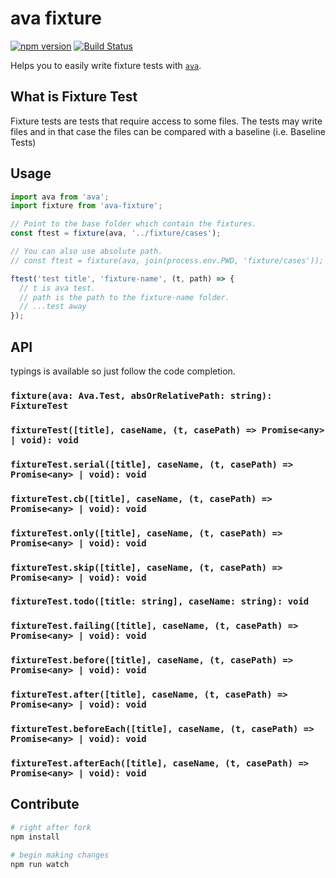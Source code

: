 # ava fixture

[![npm version](https://badge.fury.io/js/ava-fixture.svg)](https://badge.fury.io/js/ava-fixture)
[![Build Status](https://travis-ci.org/unional/ava-fixture.svg?branch=master)](https://travis-ci.org/unional/ava-fixture)

Helps you to easily write fixture tests with [`ava`](https://github.com/avajs/ava).

## What is Fixture Test

Fixture tests are tests that require access to some files. The tests may write files and in that case the files can be compared with a baseline (i.e. Baseline Tests)

## Usage

```ts
import ava from 'ava';
import fixture from 'ava-fixture';

// Point to the base folder which contain the fixtures.
const ftest = fixture(ava, '../fixture/cases');

// You can also use absolute path.
// const ftest = fixture(ava, join(process.env.PWD, 'fixture/cases'));

ftest('test title', 'fixture-name', (t, path) => {
  // t is ava test.
  // path is the path to the fixture-name folder.
  // ...test away
});
```

## API

typings is available so just follow the code completion.

### `fixture(ava: Ava.Test, absOrRelativePath: string): FixtureTest`

### `fixtureTest([title], caseName, (t, casePath) => Promise<any> | void): void`

### `fixtureTest.serial([title], caseName, (t, casePath) => Promise<any> | void): void`

### `fixtureTest.cb([title], caseName, (t, casePath) => Promise<any> | void): void`

### `fixtureTest.only([title], caseName, (t, casePath) => Promise<any> | void): void`

### `fixtureTest.skip([title], caseName, (t, casePath) => Promise<any> | void): void`

### `fixtureTest.todo([title: string], caseName: string): void`

### `fixtureTest.failing([title], caseName, (t, casePath) => Promise<any> | void): void`

### `fixtureTest.before([title], caseName, (t, casePath) => Promise<any> | void): void`

### `fixtureTest.after([title], caseName, (t, casePath) => Promise<any> | void): void`

### `fixtureTest.beforeEach([title], caseName, (t, casePath) => Promise<any> | void): void`

### `fixtureTest.afterEach([title], caseName, (t, casePath) => Promise<any> | void): void`

## Contribute

```sh
# right after fork
npm install

# begin making changes
npm run watch
```
